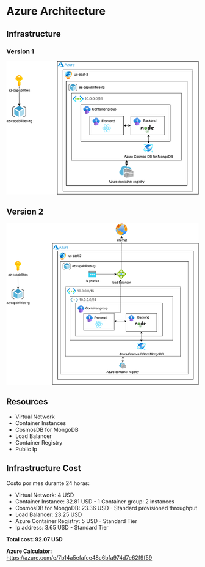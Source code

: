 # Azure Architecture

## Infrastructure

### Version 1

![Azure architecture](./ADR/v1.0/azure_architecture.png)

## Version 2

![Azure architecture](./ADR/v2.0/azure_architecture_2.png)

## Resources

* Virtual Network
* Container Instances
* CosmosDB for MongoDB
* Load Balancer
* Container Registry
* Public Ip

## Infrastructure Cost

Costo por mes durante 24 horas:

* Virtual Network: 4 USD
* Container Instance: 32.81 USD  - 1 Container group: 2 instances
* CosmosDB for MongoDB: 23.36 USD - Standard provisioned throughput
* Load Balancer: 23.25 USD
* Azure Container Registry: 5 USD - Standard Tier
* Ip address: 3.65 USD - Standard Tier

**Total cost: 92.07 USD**

**Azure Calculator:** https://azure.com/e/7b14a5efafce48c6bfa974d7e62f9f59